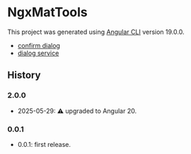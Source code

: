 # NgxMatTools

This project was generated using [Angular CLI](https://github.com/angular/angular-cli) version 19.0.0.

- [confirm dialog](src/lib/components/confirm-dialog/confirm-dialog.component.ts)
- [dialog service](src/lib/services/dialog.service.ts)

## History

### 2.0.0

- 2025-05-29: ⚠️ upgraded to Angular 20.

### 0.0.1

- 0.0.1: first release.
